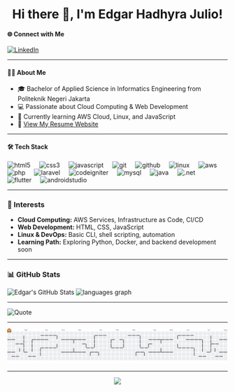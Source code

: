 <h1 align="center">Hi there 👋, I'm Edgar Hadhyra Julio!</h1>

#### 🌐 Connect with Me

<a href="https://linkedin.com/in/edgar-hadhyra-julio" target="_blank">
  <img src="https://img.shields.io/badge/LinkedIn-%230077B5.svg?&style=for-the-badge&logo=linkedin&logoColor=white" alt="LinkedIn">
</a>

---

#### 👨‍💻 About Me

* 🎓 Bachelor of Applied Science in Informatics Engineering from Politeknik Negeri Jakarta
* 💻 Passionate about Cloud Computing & Web Development  
* 🌱 Currently learning AWS Cloud, Linux, and JavaScript  
* 📄 [View My Resume Website](https://edgar871.github.io/resume_edgar/)  

---

#### 🛠️ Tech Stack

<div align="left">
  <img src="https://cdn.jsdelivr.net/gh/devicons/devicon/icons/html5/html5-original.svg" height="40" alt="html5" />
  <img width="12" />
  <img src="https://cdn.jsdelivr.net/gh/devicons/devicon/icons/css3/css3-original.svg" height="40" alt="css3" />
  <img width="12" />
  <img src="https://cdn.jsdelivr.net/gh/devicons/devicon/icons/javascript/javascript-original.svg" height="40" alt="javascript" />
  <img width="12" />
  <img src="https://cdn.jsdelivr.net/gh/devicons/devicon/icons/git/git-original.svg" height="40" alt="git" />
  <img width="12" />
  <img src="https://cdn.jsdelivr.net/gh/devicons/devicon/icons/github/github-original.svg" height="40" alt="github" />
  <img width="12" />
  <img src="https://cdn.jsdelivr.net/gh/devicons/devicon/icons/linux/linux-original.svg" height="40" alt="linux" />
  <img width="12" />
  <img src="https://img.shields.io/badge/AWS-232F3E?logo=amazonaws&logoColor=white&style=for-the-badge" height="40" alt="aws" />
  <img width="12" />
  <img src="https://cdn.jsdelivr.net/gh/devicons/devicon/icons/php/php-original.svg" height="40" alt="php" /> 
  <img width="12" /> 
  <img src="https://img.shields.io/badge/Laravel-FF2D20?logo=laravel&logoColor=white&style=for-the-badge" height="40" alt="laravel" /> 
  <img width="12" /> 
  <img src="https://cdn.jsdelivr.net/gh/devicons/devicon/icons/codeigniter/codeigniter-plain-wordmark.svg" height="40" alt="codeigniter" /> 
  <img width="12" /> 
  <img src="https://cdn.jsdelivr.net/gh/devicons/devicon/icons/mysql/mysql-original-wordmark.svg" height="40" alt="mysql" /> 
  <img width="12" /> 
  <img src="https://cdn.jsdelivr.net/gh/devicons/devicon/icons/java/java-original-wordmark.svg" height="40" alt="java" /> 
  <img width="12" /> 
  <img src="https://cdn.jsdelivr.net/gh/devicons/devicon/icons/dot-net/dot-net-plain-wordmark.svg" height="40" alt=".net" /> 
  <img width="12" /> 
  <img src="https://cdn.jsdelivr.net/gh/devicons/devicon/icons/flutter/flutter-plain.svg" height="40" alt="flutter" /> 
  <img width="12" /> 
  <img src="https://cdn.jsdelivr.net/gh/devicons/devicon/icons/androidstudio/androidstudio-plain-wordmark.svg" height="40" alt="androidstudio" />
</div>

---

### 🚀 Interests

* **Cloud Computing:** AWS Services, Infrastructure as Code, CI/CD  
* **Web Development:** HTML, CSS, JavaScript  
* **Linux & DevOps:** Basic CLI, shell scripting, automation  
* **Learning Path:** Exploring Python, Docker, and backend development soon

---

### 📊 GitHub Stats

![Edgar's GitHub Stats](https://github-readme-stats.vercel.app/api?username=edgar871&show_icons=true&theme=default&hide_border=false)
<img src="https://github-readme-stats.vercel.app/api/top-langs?username=Edgar871&locale=en&hide_title=false&layout=compact&card_width=320&langs_count=5&theme=dracula&hide_border=false&order=2" height="150" alt="languages graph"  />

---

![Quote](https://quotes-github-readme.vercel.app/api?type=horizontal&theme=radical)

---

<picture>
  <source media="(prefers-color-scheme: dark)" srcset="https://raw.githubusercontent.com/Edgar871/Edgar871/output/pacman-contribution-graph-dark.svg">
  <source media="(prefers-color-scheme: light)" srcset="https://raw.githubusercontent.com/Edgar871/Edgar871/output/pacman-contribution-graph.svg">
  <img alt="pacman contribution graph" src="https://raw.githubusercontent.com/Edgar871/Edgar871/output/pacman-contribution-graph.svg">
</picture>

---

<div align="center">
  <img src="https://visitor-badge.laobi.icu/badge?page_id=Edgar871.Edgar871&"  />
</div>

